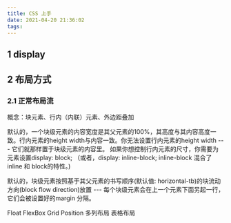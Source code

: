 ```yaml
---
title: CSS 上手
date: 2021-04-20 21:36:02
tags:  
---
```


## 1 display

## 2 布局方式

### 2.1 正常布局流

概念：块元素、行内（内联）元素、外边距叠加

默认的，一个块级元素的内容宽度是其父元素的100%，其高度与其内容高度一致。行内元素的height width与内容一致。你无法设置行内元素的height width --- 它们就那样置于块级元素的内容里。 如果你想控制行内元素的尺寸，你需要为元素设置display: block; （或者，display: inline-block; inline-block 混合了inline 和 block的特性。)

默认的，块级元素按照基于其父元素的书写顺序(默认值: horizontal-tb)的块流动方向(block flow direction)放置 --- 每个块级元素会在上一个元素下面另起一行，它们会被设置好的margin 分隔。

Float
FlexBox
Grid
Position
多列布局
表格布局

## 